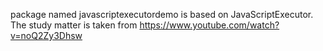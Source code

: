 package named javascriptexecutordemo is based on JavaScriptExecutor.
The study matter is taken from https://www.youtube.com/watch?v=noQ2Zy3Dhsw
